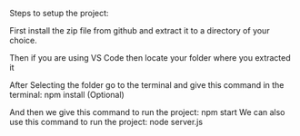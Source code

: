Steps to setup the project:

First install the zip file from github and extract it to a directory of your choice.

Then if you are using VS Code then locate your folder where you extracted it

After Selecting the folder go to the terminal and give this command in the terminal: npm install (Optional)

And then we give this command to run the project: npm start
We can also use this command to run the project: node server.js

